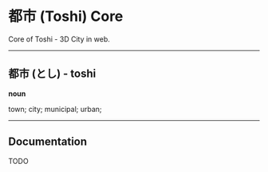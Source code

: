 # 都市 (Toshi) Core

Core of Toshi - 3D City in web.

---

## 都市 (とし) - toshi

**noun**

town; city; municipal; urban;

---

## Documentation

TODO
